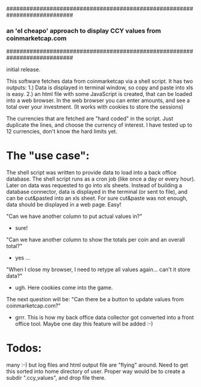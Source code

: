 ############################################################################
### an 'el cheapo' approach to display CCY values from coinmarketcap.com ###
############################################################################

initial release.

This software fetches data from coinmarketcap via a shell script.
It has two outputs:
1.)
Data is displayed in terminal window, so copy and paste into xls is easy.
2.)
an html file with some JavaScript is created, that can be loaded into a web browser.
In the web browser you can enter amounts, and see a total over your investment. 
(It works with cookies to store the sessions)

The currencies that are fetched are "hard coded" in the script. Just duplicate the lines, and choose the currency of interest. I have tested up to 12 currencies, don't know the hard limits yet.

The "use case":
===============
The shell script was written to provide data to load into a back office database.
The shell script runs as a cron job (like once a day or every hour).
Later on data was requested to go into xls sheets. Instead of building a database connector, data is displayed in the terminal (or sent to file), and can be cut&pasted into an xls sheet. 
For sure cut&paste was not enough, data should be displayed in a web page.
Easy! 

"Can we have another column to put actual values in?"
- sure!

"Can we have another column to show the totals per coin and an overall total?"
- yes ...

"When I close my browser, I need to retype all values again... can't it store data?"
- ugh. Here cookies come into the game. 

The next question will be:
"Can there be a button to update values from coinmarketcap.com?"
- grrr. This is how my back office data collector got converted into a front office tool.
Maybe one day this feature will be added :-)


Todos:
======
many :-)
but log files and html output file are "flying" around. Need to get this sorted into home directory of user. Proper way would be to create a subdir ".ccy_values", and drop file there. 



